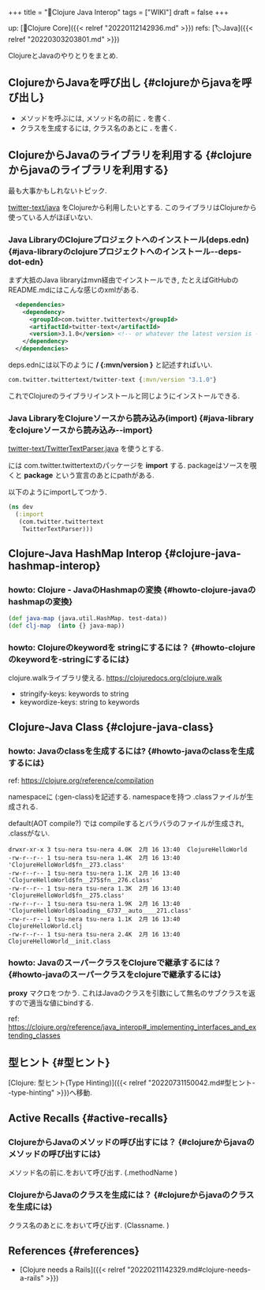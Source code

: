 +++
title = "📝Clojure Java Interop"
tags = ["WIKI"]
draft = false
+++

up: [📂Clojure Core]({{< relref "20220112142936.md" >}}) refs: [🏷Java]({{< relref "20220303203801.md" >}})

ClojureとJavaのやりとりをまとめ.


## ClojureからJavaを呼び出し {#clojureからjavaを呼び出し}

-   メソッドを呼ぶには, メソッド名の前に **.** を書く.
-   クラスを生成するには, クラス名のあとに **.** を書く.


## ClojureからJavaのライブラリを利用する {#clojureからjavaのライブラリを利用する}

最も大事かもしれないトピック.

[twitter-text/java](https://github.com/twitter/twitter-text/tree/master/java) をClojureから利用したいとする. このライブラリはClojureから使っている人がほぼいない.


### Java LibraryのClojureプロジェクトへのインストール(deps.edn) {#java-libraryのclojureプロジェクトへのインストール--deps-dot-edn}

まず大抵のJava libraryはmvn経由でインストールでき, たとえばGitHubのREADME.mdにはこんな感じのxmlがある.

```xml
  <dependencies>
    <dependency>
      <groupId>com.twitter.twittertext</groupId>
      <artifactId>twitter-text</artifactId>
      <version>3.1.0</version> <!-- or whatever the latest version is -->
    </dependency>
  </dependencies>
```

deps.ednには以下のように **<groupId>/<artifactId> {:mvn/version <version>}** と記述すればいい.

```clojure
com.twitter.twittertext/twitter-text {:mvn/version "3.1.0"}
```

これでClojureのライブラリインストールと同じようにインストールできる.


### Java LibraryをClojureソースから読み込み(import) {#java-libraryをclojureソースから読み込み--import}

[twitter-text/TwitterTextParser.java](https://github.com/twitter/twitter-text/blob/master/java/src/main/java/com/twitter/twittertext/TwitterTextParser.java) を使うとする.

には com.twitter.twittertextのパッケージを **import** する. packageはソースを覗くと **package** という宣言のあとにpathがある.

以下のようにimportしてつかう.

```clojure
(ns dev
  (:import
   (com.twitter.twittertext
    TwitterTextParser)))
```


## Clojure-Java HashMap Interop {#clojure-java-hashmap-interop}


### howto: Clojure - JavaのHashmapの変換 {#howto-clojure-javaのhashmapの変換}

```clojure
(def java-map (java.util.HashMap. test-data))
(def clj-map  (into {} java-map))
```


### howto: Clojureのkeywordを stringにするには？ {#howto-clojureのkeywordを-stringにするには}

clojure.walkライブラリ使える. <https://clojuredocs.org/clojure.walk>

-   stringify-keys: keywords to string
-   keywordize-keys: string to keywords


## Clojure-Java Class {#clojure-java-class}


### howto: Javaのclassを生成するには? {#howto-javaのclassを生成するには}

ref: <https://clojure.org/reference/compilation>

namespaceに (:gen-class)を記述する.
namespaceを持つ .classファイルが生成される.

default(AOT compile?) では compileするとバラバラのファイルが生成され, .classがない.

```text
drwxr-xr-x 3 tsu-nera tsu-nera 4.0K  2月 16 13:40  ClojureHelloWorld
-rw-r--r-- 1 tsu-nera tsu-nera 1.4K  2月 16 13:40 'ClojureHelloWorld$fn__273.class'
-rw-r--r-- 1 tsu-nera tsu-nera 1.1K  2月 16 13:40 'ClojureHelloWorld$fn__275$fn__276.class'
-rw-r--r-- 1 tsu-nera tsu-nera 1.3K  2月 16 13:40 'ClojureHelloWorld$fn__275.class'
-rw-r--r-- 1 tsu-nera tsu-nera 1.9K  2月 16 13:40 'ClojureHelloWorld$loading__6737__auto____271.class'
-rw-r--r-- 1 tsu-nera tsu-nera 1.1K  2月 16 13:40  ClojureHelloWorld.clj
-rw-r--r-- 1 tsu-nera tsu-nera 2.4K  2月 16 13:40  ClojureHelloWorld__init.class
```


### howto: JavaのスーパークラスをClojureで継承するには？ {#howto-javaのスーパークラスをclojureで継承するには}

**proxy** マクロをつかう.
これはJavaのクラスを引数にして無名のサブクラスを返すので適当な値にbindする.

ref: <https://clojure.org/reference/java_interop#_implementing_interfaces_and_extending_classes>


## 型ヒント {#型ヒント}

[Clojure: 型ヒント(Type Hinting)]({{< relref "20220731150042.md#型ヒント--type-hinting" >}})へ移動.


## Active Recalls {#active-recalls}


### ClojureからJavaのメソッドの呼び出すには？ {#clojureからjavaのメソッドの呼び出すには}

メソッド名の前に.をおいて呼び出す. (.methodName )


### ClojureからJavaのクラスを生成には？ {#clojureからjavaのクラスを生成には}

クラス名のあとに.をおいて呼び出す. (Classname. )


## References {#references}

-   [Clojure needs a Rails]({{< relref "20220211142329.md#clojure-needs-a-rails" >}})

